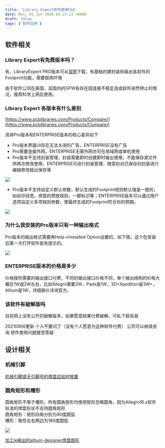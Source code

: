 ```yaml
---
title: 'Library Expert软件使用F&Q'
date: Mon, 01 Jun 2020 03:23:23 +0000
draft: false
tags: ['软件应用']
---
```


软件相关
----

### Library Expert有免费版本吗？

有，LibraryExpert PRO版本可从[官网](http://www.pcblibraries.com/)下载，有基础的建封装和输出各软件的Footprint功能，需要联网环境

由于软件公司在美国，且国内的GFW有存在因连接不稳定造成软件突然停止的情况，推荐科学上网后使用。

### Library Expert 各版本有什么差别

[https://www.pcblibraries.com/Products/Compare/](https://www.pcblibraries.com/Products/Compare/)

具体Pro版本和ENTERPRISE版本的核心差异如下

*   Pro版本界面UI存在无法关闭的广告，ENTERPRISE没有广告
*   Pro需要连接外网，ENTERPRISE无需外网亦可在局域网或单机使用
*   Pro版本不支持封装管理，封装需要即时创建即时输出使用，不能保存源文件供再次修改使用，ENTERPRISE可进行封装管理，随意的对已保存的封装进行编辑修改输出保存等

![](http://a1024.synology.me:222/images/blog2022/fengzhuangguanli.png)

*   Pro版本不支持自定义默认参数，默认生成的Footprint规则默认值是一致的，如丝印线宽，焊盘的预放规则，一脚标识等；ENTERPRISE版本可以通过用户选项自定义多项规则参数，使最终生成的Footprint符合你的预期。

![](http://a1024.synology.me:222/images/blog2022/yonghushezhi.gif)

### 为什么我安装的Pro版本只有一种输出格式

Pro版本的输出格式需要再Help->Installed Option设置的，如下图，这个在安装后第一次打开软件是有提示的。

![](http://a1024.synology.me:222/images/blog2022/shuchu.png)

### ENTERPRISE版本的价格是多少

价格按你需要的输出接口付费，不同的输出接口价格不同，单个输出结构的价格大概在1W或2W左右，比如Allegro需要2W，Pads是1W，3D+Xpedition是3W+，Altium是1W，详细报价详询官方。

### 该软件有破解版吗

目前网上没有公开的破解版本，如果愿意结果付费破解，可私下联系我

20210906更新 个人不要问了（没有个人愿意为这种软件付费） 公司可以继续咨询 软件使用问题接受答疑

设计相关
----

### 机械引脚

[机械引脚或无引脚号的焊盘应如何放置](https://a1024.synology.me:1024/mechanical-pin-%e6%9c%ba%e6%a2%b0%e5%bc%95%e8%84%9a%e7%9a%84%e5%ae%9a%e4%b9%89/)

### 圆角矩形和槽形

圆角矩形不等于槽形，所有圆角矩形均使用矩形忽略圆角，因为Allegro16.x软件标准的焊盘形状不支持圆角矩形  
圆角矩形：矩形四角分别为90度圆弧  
槽形：极性左右两边为180度圆弧

![](http://a1024.synology.me:222/images/blog2022/%E5%9C%86%E8%A7%92%E7%9F%A9%E5%BD%A2.png)

[加工le输出的altium-designer焊盘图形](https://a1024.synology.me:1024/%e5%8a%a0%e5%b7%a5le%e8%be%93%e5%87%ba%e7%9a%84altium-designer%e7%84%8a%e7%9b%98%e5%9b%be%e5%bd%a2/)
